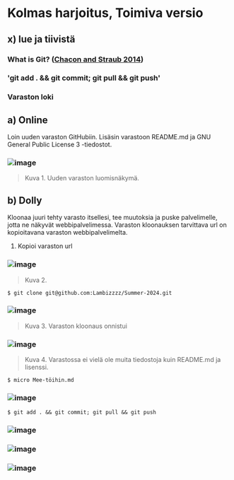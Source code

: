 # Kolmas harjoitus, Toimiva versio
## x) lue ja tiivistä
### What is Git? ([Chacon and Straub 2014](https://git-scm.com/book/en/v2/Getting-Started-What-is-Git%3F))

### 'git add . && git commit; git pull && git push'

### Varaston loki

## a) Online
Loin uuden varaston GitHubiin. Lisäsin varastoon README.md ja GNU General Public License 3 -tiedostot.
### ![image](https://github.com/Lambizzzz/infra-as-code/assets/148875838/4b871267-46a4-438d-a01b-238a9123a4dd)



> Kuva 1. Uuden varaston luomisnäkymä.

## b) Dolly
Kloonaa juuri tehty varasto itsellesi, tee muutoksia ja puske palvelimelle, jotta ne näkyvät webbipalvelimessa. Varaston kloonauksen tarvittava url on kopioitavana varaston webbipalvelimelta.

1. Kopioi varaston url
### ![image](https://github.com/Lambizzzz/infra-as-code/assets/148875838/43a924f6-5c52-43bd-8691-2a93e9d47934)

> Kuva 2. 

    $ git clone git@github.com:Lambizzzz/Summer-2024.git
### ![image](https://github.com/Lambizzzz/infra-as-code/assets/148875838/66f6162d-8d89-4cb9-8ac3-310f16c65c68)

> Kuva 3. Varaston kloonaus onnistui
### ![image](https://github.com/Lambizzzz/infra-as-code/assets/148875838/3517196f-0268-41e1-adf7-ae1a40394401)

> Kuva 4. Varastossa ei vielä ole muita tiedostoja kuin README.md ja lisenssi.

    $ micro Mee-töihin.md


### ![image](https://github.com/Lambizzzz/infra-as-code/assets/148875838/d1eca7cc-f2c1-4758-b5f0-262be6f75b57)

    $ git add . && git commit; git pull && git push
### ![image](https://github.com/Lambizzzz/infra-as-code/assets/148875838/6781f1e6-e663-40b0-948c-505d8a322525)

### ![image](https://github.com/Lambizzzz/infra-as-code/assets/148875838/b08998bc-b1b7-46f6-87c0-2ec22185e2bc)

### ![image](https://github.com/Lambizzzz/infra-as-code/assets/148875838/3ed0eb9a-d8ba-4bd4-b6c3-72765828c6da)


